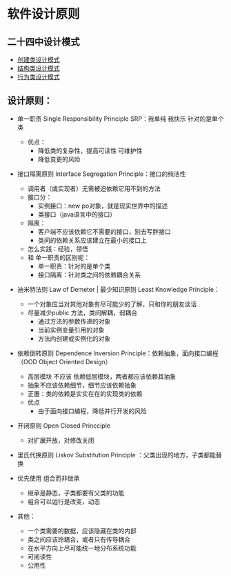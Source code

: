 # 软件设计原则

## 二十四中设计模式
- [创建类设计模式](https://github.com/liangxiong/liang.tech/blob/master/career/24_design_pattern/create.md)
- [结构类设计模式](https://github.com/liangxiong/liang.tech/blob/master/career/24_design_pattern/structure.md)
- [行为类设计模式](https://github.com/liangxiong/liang.tech/blob/master/career/24_design_pattern/action.md)


## 设计原则：
- 单一职责 Single Responsibility Principle SRP：我单纯 我快乐  针对的是单个类
  - 优点：
    - 降低类的复杂性，提高可读性 可维护性
    - 降低变更的风险

- 接口隔离原则 Interface Segregation Principle：接口的纯洁性
  - 调用者（或实现者）无需被迫依赖它用不到的方法
  - 接口分：
      - 实例接口：new po对象，就是现实世界中的描述
      - 类接口（java语言中的接口）
  - 隔离：
      - 客户端不应该依赖它不需要的接口，别去写胖接口
      - 类间的依赖关系应该建立在最小的接口上
  - 怎么实践：经验，领悟
  - 和 单一职责的区别呢：
      - 单一职责：针对的是单个类
      - 接口隔离：针对类之间的依赖耦合关系

- 迪米特法则 Law of Demeter | 最少知识原则 Least Knowledge Principle：
  - 一个对象应当对其他对象有尽可能少的了解，只和你的朋友谈话
  - 尽量减少public 方法，类间解耦，弱耦合
    -  通过方法的参数传递的对象
    - 当前实例变量引用的对象
    - 方法内创建或实例化的对象

- 依赖倒转原则 Dependence Inversion Principle：依赖抽象，面向接口编程（OOD Object Oriented Design）
  - 高层模块 不应该 依赖低层模块，两者都应该依赖其抽象
  - 抽象不应该依赖细节，细节应该依赖抽象
  - 正置：类的依赖是实实在在的实现类的依赖
  - 优点
      - 由于面向接口编程，降低并行开发的风险

- 开闭原则 Open Closed Princciple
  - 对扩展开放，对修改关闭

- 里氏代换原则 Liskov Substitution Principle ：父类出现的地方，子类都能替换

- 优先使用 组合而非继承
    - 继承是静态，子类都要有父类的功能
    - 组合可以运行是改变，动态
- 其他：
    - 一个类需要的数据，应该隐藏在类的内部
    - 类之间应该玲耦合，或者只有传导耦合
    - 在水平方向上尽可能统一地分布系统功能
    - 可阅读性
    - 公用性
